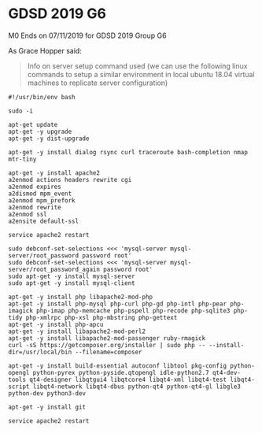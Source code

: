 # GDSD 2019 G6
M0 Ends on 07/11/2019 for GDSD 2019 Group G6

As Grace Hopper said:
> Info on server setup command used (we can use the following linux commands to setup a similar environment in local ubuntu 18.04 virtual machines to replicate server configuration)

```
#!/usr/bin/env bash

sudo -i

apt-get update
apt-get -y upgrade
apt-get -y dist-upgrade

apt-get -y install dialog rsync curl traceroute bash-completion nmap mtr-tiny

apt-get -y install apache2
a2enmod actions headers rewrite cgi
a2enmod expires
a2dismod mpm_event
a2enmod mpm_prefork
a2enmod rewrite
a2enmod ssl
a2ensite default-ssl

service apache2 restart

sudo debconf-set-selections <<< 'mysql-server mysql-server/root_password password root'
sudo debconf-set-selections <<< 'mysql-server mysql-server/root_password_again password root'
sudo apt-get -y install mysql-server
sudo apt-get -y install mysql-client

apt-get -y install php libapache2-mod-php
apt-get -y install php-mysql php-curl php-gd php-intl php-pear php-imagick php-imap php-memcache php-pspell php-recode php-sqlite3 php-tidy php-xmlrpc php-xsl php-mbstring php-gettext
apt-get -y install php-apcu
apt-get -y install libapache2-mod-perl2
apt-get -y install libapache2-mod-passenger ruby-rmagick
curl -sS https://getcomposer.org/installer | sudo php -- --install-dir=/usr/local/bin --filename=composer

apt-get -y install build-essential autoconf libtool pkg-config python-opengl python-pyrex python-pyside.qtopengl idle-python2.7 qt4-dev-tools qt4-designer libqtgui4 libqtcore4 libqt4-xml libqt4-test libqt4-script libqt4-network libqt4-dbus python-qt4 python-qt4-gl libgle3 python-dev python3-dev

apt-get -y install git

service apache2 restart
```